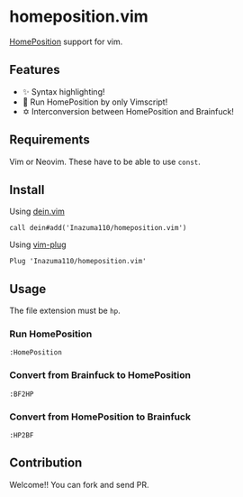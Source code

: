 # homeposition.vim
[HomePosition](https://github.com/Inazuma110/home_position) support for vim.

## Features
- ✨ Syntax highlighting!
- 🏃 Run HomePosition by only Vimscript!
- ✡️ Interconversion between HomePosition and Brainfuck!

## Requirements
Vim or Neovim.
These have to be able to use `const`.

## Install
Using [dein.vim](https://github.com/Shougo/dein.vim)
```vim
call dein#add('Inazuma110/homeposition.vim')
```

Using [vim-plug](https://github.com/junegunn/vim-plug)
```vim
Plug 'Inazuma110/homeposition.vim'
```

## Usage
The file extension must be `hp`.
### Run HomePosition
```vim
:HomePosition
```
### Convert from Brainfuck to HomePosition
```vim
:BF2HP
```
### Convert from HomePosition to Brainfuck
```vim
:HP2BF
```


## Contribution
Welcome!!
You can fork and send PR.
